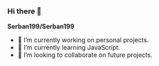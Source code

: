 ### Hi there 👋

**Serban199/Serban199** 

- 🔭 I’m currently working on personal projects.
- 🌱 I’m currently learning JavaScript.
- 👯 I’m looking to collaborate on future projects.


